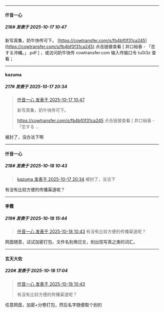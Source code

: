 ﻿
*****

####  仟音一心  
##### 216#       发表于 2025-10-17 10:47

新写真集，奶牛快传可下。
[https://cowtransfer.com/s/fb4bf0f31ca245](https://cowtransfer.com/s/fb4bf0f31ca245) 点击链接查看 [ 井口裕香 - 「恋する沖縄。」.pdf ] ，或访问奶牛快传 cowtransfer.com 输入传输口令 tu0i3z 查看；


*****

####  kazuma  
##### 217#       发表于 2025-10-17 20:34

<blockquote><a href="httphttps://stage1st.com/2b/forum.php?mod=redirect&amp;goto=findpost&amp;pid=68583594&amp;ptid=2068899" target="_blank">仟音一心 发表于 2025-10-17 10:47</a>

新写真集，奶牛快传可下。

https://cowtransfer.com/s/fb4bf0f31ca245 点击链接查看 [ 井口裕香 - 「恋する ...</blockquote>
被封了，没办法下啊


*****

####  仟音一心  
##### 218#       发表于 2025-10-18 10:43

<blockquote><a href="httphttps://stage1st.com/2b/forum.php?mod=redirect&amp;goto=findpost&amp;pid=68586834&amp;ptid=2068899" target="_blank">kazuma 发表于 2025-10-17 20:34</a>
被封了，没法下</blockquote>
有没有比较方便的传播渠道呢？


*****

####  李霞  
##### 219#       发表于 2025-10-18 15:44

<blockquote><a href="httphttps://stage1st.com/2b/forum.php?mod=redirect&amp;goto=findpost&amp;pid=68588287&amp;ptid=2068899" target="_blank">仟音一心 发表于 2025-10-18 10:43</a>
有没有比较方便的传播渠道呢？</blockquote>
网盘随意，试试加密打包，文件名别用日文，别出现写真之类的词汇。


*****

####  玄天大佐  
##### 220#       发表于 2025-10-18 17:04

<blockquote><a href="httphttps://stage1st.com/2b/forum.php?mod=redirect&amp;goto=findpost&amp;pid=68588287&amp;ptid=2068899" target="_blank">仟音一心 发表于 2025-10-18 10:43</a>

有没有比较方便的传播渠道呢？</blockquote>
任意网盘，加密+分卷打包，然后名字随便取个别的

